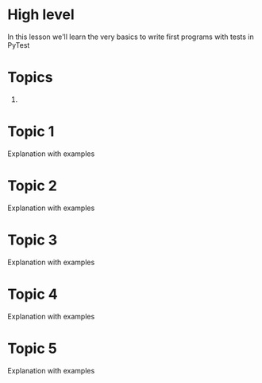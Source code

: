 # High level
In this lesson we'll learn the very basics to write first programs with tests in PyTest

# Topics
1. 

# Topic 1
Explanation with examples

# Topic 2
Explanation with examples

# Topic 3
Explanation with examples

# Topic 4
Explanation with examples

# Topic 5
Explanation with examples